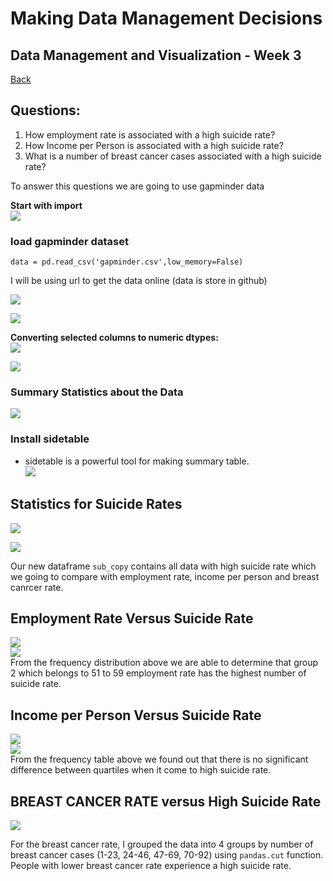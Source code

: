 # Making Data Management Decisions

## Data Management and Visualization - Week 3  

[Back](readme.md)

## Questions: 
1. How employment rate is associated with a high suicide rate?
2. How Income per Person is associated with a high suicide rate? 
3. What is a number of breast cancer cases associated with a high suicide rate?   
	    
To answer this questions we are going to use gapminder data  
   
**Start with import**   
![](https://snipboard.io/QmMIJu.jpg)
### load gapminder dataset  

```
data = pd.read_csv('gapminder.csv',low_memory=False)
```
I will be using url to get the data online (data is store in github)  

![](https://snipboard.io/05JeUS.jpg)  

![](https://snipboard.io/2Y3gkl.jpg)    
    
     
     
**Converting selected columns to numeric dtypes:**    
![](https://snipboard.io/BTN7ad.jpg)    

![](https://snipboard.io/cILP4j.jpg)   
     
          
	     
### Summary Statistics about the Data   
![](https://snipboard.io/cKJogm.jpg)   
      
### Install sidetable   
- sidetable is a powerful tool for making summary table.   
![](https://snipboard.io/Sp09vX.jpg)   
     
## Statistics for Suicide Rates   
![](https://snipboard.io/YOhlnx.jpg)   
   
![](https://snipboard.io/Qh4oHI.jpg)   

Our new dataframe `sub_copy` contains all data with high suicide rate which we going to compare with employment rate, income per person and breast canrcer rate.     
      
          
	  
## Employment Rate Versus Suicide Rate   

![](https://snipboard.io/jERdzk.jpg)   
![](https://snipboard.io/csDYCj.jpg)   
From the frequency distribution above we are able to determine that group 2 which belongs to 51 to 59 employment rate has the highest number of suicide rate.     
    
         
## Income per Person Versus Suicide Rate   
![](https://snipboard.io/8W5tM3.jpg)    
![](https://snipboard.io/WhptDL.jpg)     
From the frequency table above we found out that there is no significant difference between quartiles when it come to high suicide rate.   
    
    
## BREAST CANCER RATE versus High Suicide Rate
![](https://snipboard.io/bhXdkr.jpg)  

For the breast cancer rate, I grouped the data into 4 groups by number of breast cancer cases (1-23, 24-46, 47-69, 70-92) using `pandas.cut` function.   
People with lower breast cancer rate experience a high suicide rate. 
